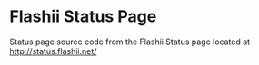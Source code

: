 Flashii Status Page
===========

Status page source code from the Flashii Status page located at http://status.flashii.net/
